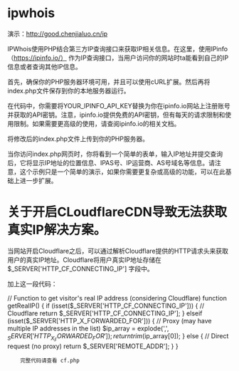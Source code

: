 # ipwhois

演示：http://good.chenjialuo.cn/ip

IPWhois使用PHP结合第三方IP查询接口来获取IP相关信息。在这里，使用IPinfo（https://ipinfo.io/） 作为IP查询接口，当用户访问你的网站时ta能看到自己的IP信息或者查询其他IP信息。

首先，确保你的PHP服务器环境可用，并且可以使用cURL扩展。然后再将index.php文件保存到你的本地服务器运行。

在代码中，你需要将YOUR_IPINFO_API_KEY替换为你在ipinfo.io网站上注册账号并获取的API密钥。注意，ipinfo.io提供免费的API密钥，但有每天的请求限制和使用限制。如果需要更高级的使用，请查阅ipinfo.io的相关文档。

将修改后的index.php文件上传到你的PHP服务器。

当你访问index.php网页时，你将看到一个简单的表单，输入IP地址并提交查询后，它将显示IP地址的位置信息、IPAS号、IP运营商、AS号域名等信息。请注意，这个示例只是一个简单的演示，如果你需要更复杂或高级的功能，可以在此基础上进一步扩展。

# 关于开启CLoudflareCDN导致无法获取真实IP解决方案。

当网站开启Cloudflare之后，可以通过解析Cloudflare提供的HTTP请求头来获取用户的真实IP地址。Cloudflare将用户真实IP地址存储在 $_SERVER['HTTP_CF_CONNECTING_IP'] 字段中。


加上这一段代码：

 // Function to get visitor's real IP address (considering Cloudflare)
        function getRealIP() {
            if (isset($_SERVER['HTTP_CF_CONNECTING_IP'])) {
                // Cloudflare
                return $_SERVER['HTTP_CF_CONNECTING_IP'];
            } elseif (isset($_SERVER['HTTP_X_FORWARDED_FOR'])) {
                // Proxy (may have multiple IP addresses in the list)
                $ip_array = explode(',', $_SERVER['HTTP_X_FORWARDED_FOR']);
                return trim($ip_array[0]);
            } else {
                // Direct request (no proxy)
                return $_SERVER['REMOTE_ADDR'];
            }
        }

        完整代码请查看 cf.php
